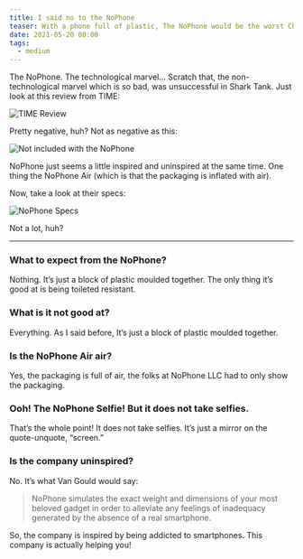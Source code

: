 ```yaml
---
title: I said no to the NoPhone
teaser: With a phone full of plastic, The NoPhone would be the worst Christmas present.
date: 2021-05-20 00:00
tags:
  - medium
---
```

The NoPhone. The technological marvel… Scratch that, the non-technological marvel which is so bad, was unsuccessful in Shark Tank. Just look at this review from TIME:

![TIME Review](https://miro.medium.com/max/640/1*da6Vi94QpqJfOhQuyUtJrg.png)

Pretty negative, huh? Not as negative as this:

![Not included with the NoPhone](https://miro.medium.com/max/640/1*PgswVzcady89xFfmUUBANg.png)

NoPhone just seems a little inspired and uninspired at the same time. One thing the NoPhone Air (which is that the packaging is inflated with air).


Now, take a look at their specs:

![NoPhone Specs](https://miro.medium.com/max/640/1*axDFpHxmsO4xh-uG-GusTA.png)

Not a lot, huh?

---

### What to expect from the NoPhone?
Nothing. It’s just a block of plastic moulded together. The only thing it’s good at is being toileted resistant.

### What is it not good at?
Everything. As I said before, It’s just a block of plastic moulded together.

### Is the NoPhone Air air?
Yes, the packaging is full of air, the folks at NoPhone LLC had to only show the packaging.

### Ooh! The NoPhone Selfie! But it does not take selfies.
That’s the whole point! It does not take selfies. It’s just a mirror on the quote-unquote, “screen.”

### Is the company uninspired?
No. It’s what Van Gould would say:

> NoPhone simulates the exact weight and dimensions of your most beloved gadget in order to alleviate any feelings of inadequacy generated by the absence of a real smartphone.

So, the company is inspired by being addicted to smartphones. This company is actually helping you!

